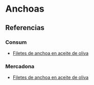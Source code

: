 # Anchoas

## Referencias

### Consum

* [Filetes de anchoa en aceite de oliva](https://tienda.consum.es/consum/producto/gcantabrico-filete-de-anchoa-aceite-de-oliva-msc/p-7189751)

### Mercadona 

* [Filetes de anchoa en aceite de oliva](https://tienda.mercadona.es/product/18433/filetes-anchoa-aceite-oliva-hacendado-lata)